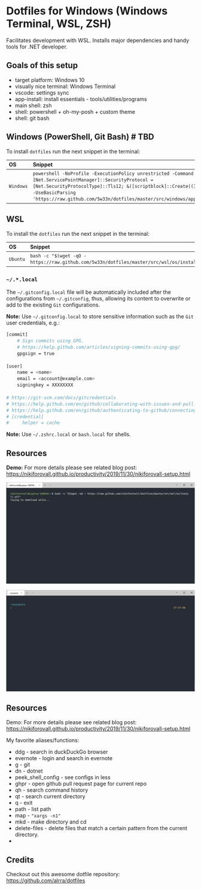 Dotfiles for Windows (Windows Terminal, WSL, ZSH)
============================================================

Facilitates development with WSL. Installs major dependencies and handy tools for .NET developer.

Goals of this setup
-------------------

- target platform: Windows 10
- visually nice terminal: Windows Terminal
- vscode: settings sync
- app-install: install essentials - tools/utilities/programs
- main shell: zsh
- shell: powershell + oh-my-posh + custom theme
- shell: git bash

Windows (PowerShell, Git Bash) # TBD
-------------------

To install `dotfiles` run the next snippet in the terminal:

| OS | Snippet |
|:---|:---|
| `Windows` | `powershell -NoProfile -ExecutionPolicy unrestricted -Command "[Net.ServicePointManager]::SecurityProtocol = [Net.SecurityProtocolType]::Tls12; &([scriptblock]::Create((Invoke-WebRequest -UseBasicParsing 'https://raw.github.com/5w33n/dotfiles/master/src/windows/app_install.ps1')))` |

WSL
-------------------

To install the `dotfiles` run the next snippet in the terminal:

| OS | Snippet |
|:---|:---|
| `Ubuntu` | `bash -c "$(wget -qO - https://raw.github.com/5w33n/dotfiles/master/src/wsl/os/install.sh)"` |

### `~/.*.local`

The `~/.gitconfig.local` file will be automatically included after the configurations from `~/.gitconfig`, thus, allowing its content to overwrite or add to the existing `Git` configurations.

__Note:__ Use `~/.gitconfig.local` to store sensitive information such as the `Git` user credentials, e.g.:

```bash
[commit]
    # Sign commits using GPG.
    # https://help.github.com/articles/signing-commits-using-gpg/
    gpgsign = true

[user]
    name = <name>
    email = <account@example.com>
    signingkey = XXXXXXXX

# https://git-scm.com/docs/gitcredentials
# https://help.github.com/en/github/collaborating-with-issues-and-pull-requests/resolving-a-merge-conflict-using-the-command-line
# https://help.github.com/en/github/authenticating-to-github/connecting-to-github-with-ssh
# [credential]
#     helper = cache
```
__Note:__ Use `~/.zshrc.local` or `bash.local` for shells.

Resources
-------------------

**Demo:** For more details please see related blog post: <https://nikiforovall.github.io/productivity/2019/11/30/nikiforovall-setup.html>

![setup-3](artifacts/test3.gif)

![setup-4](artifacts/test4.gif)

Resources
-------------------

Demo: For more details please see related blog post: <https://nikiforovall.github.io/productivity/2019/11/30/nikiforovall-setup.html>

My favorite aliases/functions:

- ddg - search in duckDuckGo browser
- evernote - login and search in evernote
- g - git
- dn - dotnet
- peek_shell_config - see configs in less
- ghpr - open github pull request page for current repo
- qh - search command history
- qt - search current directory
- q - exit
- path - list path
- map - `"xargs -n1"`
- mkd - make directory and cd
- delete-files - delete files that match a certain pattern from the current directory.
-

Credits
-------------------

Checkout out this awesome dotfile repository: <https://github.com/alrra/dotfiles>
